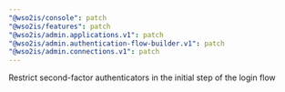 ```yaml
---
"@wso2is/console": patch
"@wso2is/features": patch
"@wso2is/admin.applications.v1": patch
"@wso2is/admin.authentication-flow-builder.v1": patch
"@wso2is/admin.connections.v1": patch
---
```


Restrict second-factor authenticators in the initial step of the login flow

